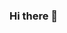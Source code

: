 ### Hi there 👋

<!--
<a href="https://app.daily.dev/PapiSaaoz_"><img src="https://api.daily.dev/devcards/cea630beacdc44f3b33ef602a19d4019.png?r=0s6" width="400" alt="Bastien.B's Dev Card"/></a>

<a href="https://app.daily.dev/PapiSaaoz_"><img src="https://github.com/Saaoz/Saaoz/blob/main/devcard.svg


" width="400" alt="Bastien.B's Dev Card"/></a>

Here are some ideas to get you started:

- 🔭 I’m currently working on ...
- 🌱 I’m currently learning ...
- 👯 I’m looking to collaborate on ...
- 🤔 I’m looking for help with ...
- 💬 Ask me about ...
- 📫 How to reach me: ...
- 😄 Pronouns: ...
- ⚡ Fun fact: ...
-->
